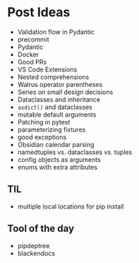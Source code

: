 
# Post Ideas

- Validation flow in Pydantic
- precommit
- Pydantic
- Docker
- Good PRs
- VS Code Extensions
- Nested comprehensions
- Walrus operator parentheses
- Series on small design decisions
- Dataclasses and inheritance
- `asdict()` and dataclasses
- mutable default arguments
- Patching in pytest
- parameterizing fixtures
- good exceptions
- Obsidian calendar parsing
- namedtuples vs. dataclasses vs. tuples
- config objects as arguments
- enums with extra attributes

## TIL

- multiple local locations for pip install

## Tool of the day

- pipdeptree
- blackendocs
